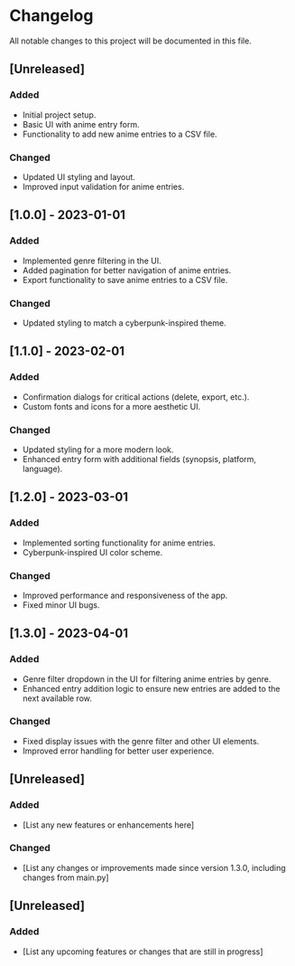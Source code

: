 # Changelog

All notable changes to this project will be documented in this file.

## [Unreleased]

### Added

- Initial project setup.
- Basic UI with anime entry form.
- Functionality to add new anime entries to a CSV file.

### Changed

- Updated UI styling and layout.
- Improved input validation for anime entries.

## [1.0.0] - 2023-01-01

### Added

- Implemented genre filtering in the UI.
- Added pagination for better navigation of anime entries.
- Export functionality to save anime entries to a CSV file.

### Changed

- Updated styling to match a cyberpunk-inspired theme.

## [1.1.0] - 2023-02-01

### Added

- Confirmation dialogs for critical actions (delete, export, etc.).
- Custom fonts and icons for a more aesthetic UI.

### Changed

- Updated styling for a more modern look.
- Enhanced entry form with additional fields (synopsis, platform, language).

## [1.2.0] - 2023-03-01

### Added

- Implemented sorting functionality for anime entries.
- Cyberpunk-inspired UI color scheme.

### Changed

- Improved performance and responsiveness of the app.
- Fixed minor UI bugs.

## [1.3.0] - 2023-04-01

### Added

- Genre filter dropdown in the UI for filtering anime entries by genre.
- Enhanced entry addition logic to ensure new entries are added to the next available row.

### Changed

- Fixed display issues with the genre filter and other UI elements.
- Improved error handling for better user experience.

## [Unreleased]

### Added

- [List any new features or enhancements here]

### Changed

- [List any changes or improvements made since version 1.3.0, including changes from main.py]

## [Unreleased]

### Added

- [List any upcoming features or changes that are still in progress]
